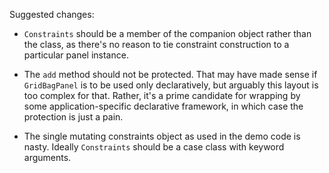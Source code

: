 Suggested changes:

 * `Constraints` should be a member of the companion object rather than the class, as there's no reason to tie constraint construction to a particular panel instance.

 * The `add` method should not be protected. That may have made sense if `GridBagPanel` is to be used only declaratively, but arguably this layout is too complex for that. Rather, it's a prime candidate for wrapping by some application-specific declarative framework, in which case the protection is just a pain.

 * The single mutating constraints object as used in the demo code is nasty. Ideally `Constraints` should be a case class with keyword arguments.

